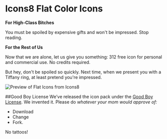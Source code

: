 # Icons8 Flat Color Icons

**For High-Class Bitches**

You must be spoiled by expensive gifts and won't be impressed. Stop reading.

**For the Rest of Us**

Now that we are alone, let us give you something: 312 free icon for personal and commercial use. No credits required.

But hey, don't be spoiled so quickly. Next time, when we present you with a Tiffany ring, at least pretend you're impressed.

![Preview of Flat Icons from Icons8](http://cdnd.icons8.com/download/images/flat-color-icons.png)

##Good Boy License
We’ve released the icon pack under the [Good Boy License](http://icons8.com/good-boy-license/). We invented it. Please do _whatever your mom would approve of:_
* Download
* Change
* Fork.

No tattoos!


